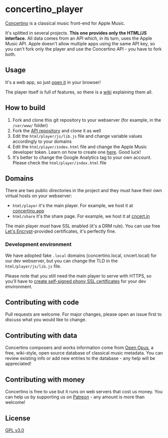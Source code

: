 # concertino_player

[Concertino](https://getconcertmaster.com) is a classical music front-end for Apple Music.

It's splitted in several projects. **This one provides only the HTML/JS interface.** All data comes from an API which, in its turn, uses the Apple Music API. Apple doesn't allow multiple apps using the same API key, so you can't fork only the player and use the Concertino API - you have to fork both.

## Usage

It's a web app, so just [open it](https://concertino.app) in your browser!

The player itself is full of features, so there is a [wiki](https://getconcertino.com/help) explaining them all.

## How to build

1. Fork and clone this git repository to your webserver (for example, in the `/var/www/` folder)
2. Fork the [API repository](https://github.com/openopus-org/concertino_api) and clone it as well 
3. Edit the `html/player/js/lib.js` file and change variable values accordingly to your domains
4. Edit the `html/player/index.html` file and change the Apple Music developer token. Learn on how to create one [here](https://developer.apple.com/documentation/applemusicapi/getting_keys_and_creating_tokens). Good luck!
5. It's better to change the Google Analytics tag to your own account. Please check the `html/player/index.html` file

## Domains

There are two public directories in the project and they must have their own virtual hosts on your webserver:
- `html/player` it's the main player. For example, we host it at [concertino.app](https://concertino.app)
- `html/share` it's the share page. For example, we host it at [cncert.in](https://cncert.in)

The main player *must* have SSL enabled (it's a DRM rule). You can use free [Let's Encrypt](https://letsencrypt.org/)-provided certificates, it's perfectly fine.

### Development environment

We have adopted fake `.local` domains (concertino.local, cncert.local) for our dev webserver, but you can change the TLD in the `html/player/js/lib.js` file. 

Please note that you still need the main player to serve with HTTPS, so you'll have to [create self-signed phony SSL certificates](https://medium.com/@tbusser/creating-a-browser-trusted-self-signed-ssl-certificate-2709ce43fd15) for your dev environment.

## Contributing with code
Pull requests are welcome. For major changes, please open an issue first to discuss what you would like to change.

## Contributing with data
Concertino composers and works information come from [Open Opus](https://openopus.org), a free, wiki-style, open source database of classical music metadata. You can review existing info or add new entries to the database - any help will be appreciated!

## Contributing with money
Concertino is free to use but it runs on web servers that cost us money. You can help us by supporting us on [Patreon](https://www.patreon.com/openopus) - any amount is more than welcome!

## License
[GPL v3.0](https://choosealicense.com/licenses/gpl-3.0/)